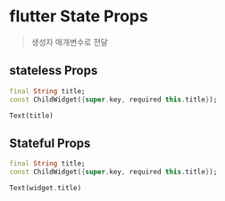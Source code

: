 # flutter State Props

> 생성자 매개변수로 전달

## stateless Props

```dart
final String title;
const ChildWidget({super.key, required this.title});

Text(title)
```

## Stateful Props

```dart
final String title;
const ChildWidget({super.key, required this.title});

Text(widget.title)
```
